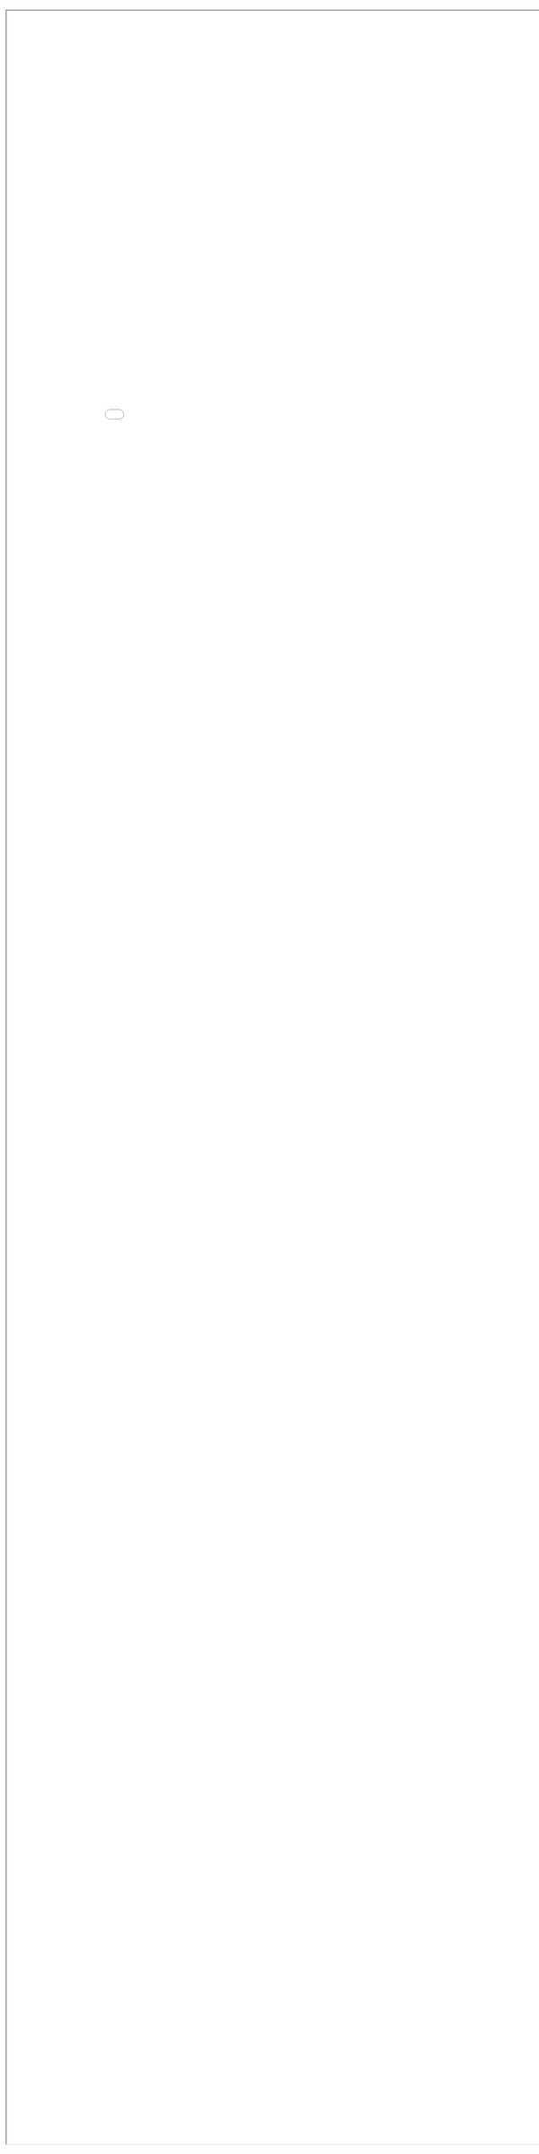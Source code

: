 [INFO [!Query!]|Test]
[MODULE Systeme/Interfaces/BarreAction]
[SWITCH [!Test::TypeSearch!]|=]
	[CASE Child]
		[BLOC Panneau|top:50px;]
			[IF [!Test::Reflexive!]]
				[MODULE Systeme/Interfaces/Arborescence?Chemin=[!Query!]&NbChamp=4&Type=Full&TypeEnf=[!Test::TypeChild!]&Visit[!Test::TypeChild!]=[!Visit[!Test::TypeChild!]!]]
			[ELSE]
				[MODULE Systeme/Interfaces/Liste?Chemin=[!Query!]&Type=Full]
			[/IF]
		[/BLOC]
	[/CASE]
	[CASE Direct]
		[BLOC Panneau|top:50px;]
			//Detection de l existence d une priorite sur un element
			[INFO [!Query!]|Test]
			[!Default:=Prop!]
			[STORPROC [!Test::typesEnfant!]|Enf]
				[IF [!Enf::Behaviour!]="List"][!Default:=[!Enf::Titre!]!][/IF]
			[/STORPROC]
			[IF [!NavObj!]=][!NavObj:=[!Default!]!][/IF]
			[STORPROC [!Query!]|Obj|0|1]
				[IF [!NavObj!]=||[!NavObj!]=Prop]
					[BLOC Rounded|background:#057390;color:#FFFFFF;|margin-bottom:5px;]
						<img src="/Skins/AdminV2/Img/Liste/ListeFlecheTitre.jpg" style="float:left;margin-top:0px;">
						<span style="margin-left:5px;">[!Obj::getFirstSearchOrder!]</span>
					[/BLOC]
				//[MODULE Systeme/Interfaces/Etat?Obj=[!Obj!]]
				[STORPROC [!Query!]|L]
					<iframe src="/Newsletter/Modeles/[!L::Modele!].htm?Id=[!L::Id!]" 		style="width:99%;height:95%;position:absolute;left:10px;right:10px;bottom:10px;top:25px;overflow:auto;">
					</iframe>
				[/STORPROC]
				[/IF]
			[/STORPROC]
		[/BLOC]
	[/CASE]
	[DEFAULT][/DEFAULT]
[/SWITCH]

